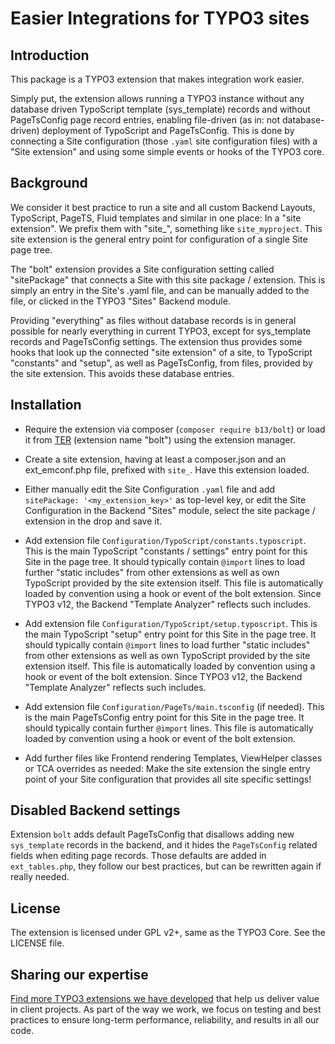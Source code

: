 # Easier Integrations for TYPO3 sites


## Introduction

This package is a TYPO3 extension that makes integration work easier.

Simply put, the extension allows running a TYPO3 instance without any
database driven TypoScript template (sys_template) records and without
PageTsConfig page record entries, enabling file-driven (as in: not database-driven)
deployment of TypoScript and PageTsConfig. This is done by connecting a Site configuration
(those `.yaml` site configuration files) with a "Site extension" and using some simple
events or hooks of the TYPO3 core.


## Background

We consider it best practice to run a site and all custom Backend Layouts, TypoScript, PageTS,
Fluid templates and similar in one place: In a "site extension". We prefix them with "site_", something
like `site_myproject`. This site extension is the general entry point for configuration of a
single Site page tree.

The "bolt" extension provides a Site configuration setting called "sitePackage" that connects a
Site with this site package / extension. This is simply an entry in the Site's .yaml
file, and can be manually added to the file, or clicked in the TYPO3 "Sites" Backend module.

Providing "everything" as files without database records is in general possible for nearly
everything in current TYPO3, except for sys_template records and PageTsConfig settings. The
extension thus provides some hooks that look up the connected "site extension" of a site,
to TypoScript "constants" and "setup", as well as PageTsConfig, from files, provided
by the site extension. This avoids these database entries.


## Installation

* Require the extension via composer (`composer require b13/bolt`) or load it from
[TER](https://extensions.typo3.org/extension/bolt/) (extension name "bolt") using the
extension manager.

* Create a site extension, having at least a composer.json and an ext_emconf.php file,
  prefixed with `site_`. Have this extension loaded.

* Either manually edit the Site Configuration `.yaml` file and add `sitePackage: '<my_extension_key>'`
  as top-level key, or edit the Site Configuration in the Backend "Sites" module, select
  the site package / extension in the drop and save it.

* Add extension file `Configuration/TypoScript/constants.typoscript`. This is the main
  TypoScript "constants / settings" entry point for this Site in the page tree. It should
  typically contain `@import` lines to load further "static includes" from other extensions
  as well as own TypoScript provided by the site extension itself. This file is automatically
  loaded by convention using a hook or event of the bolt extension. Since TYPO3 v12, the Backend
  "Template Analyzer" reflects such includes.

* Add extension file `Configuration/TypoScript/setup.typoscript`. This is the main TypoScript "setup"
  entry point for this Site in the page tree. It should typically contain `@import` lines to load further
  "static includes" from other extensions as well as own TypoScript provided by the site extension itself.
  This file is automatically loaded by convention using a hook or event of the bolt extension. Since
  TYPO3 v12, the Backend "Template Analyzer" reflects such includes.

* Add extension file `Configuration/PageTs/main.tsconfig` (if needed). This is the main PageTsConfig entry
  point for this Site in the page tree. It should typically contain further `@import` lines. This file is
  automatically loaded by convention using a hook or event of the bolt extension.

* Add further files like Frontend rendering Templates, ViewHelper classes or TCA overrides as needed: Make
  the site extension the single entry point of your Site configuration that provides all site specific
  settings!


## Disabled Backend settings

Extension `bolt` adds default PageTsConfig that disallows adding new `sys_template` records in the
backend, and it hides the `PageTsConfig` related fields when editing page records. Those defaults are
added  in `ext_tables.php`, they follow our best practices, but can be rewritten again if really needed.


## License

The extension is licensed under GPL v2+, same as the TYPO3 Core. See the LICENSE file.


## Sharing our expertise

[Find more TYPO3 extensions we have developed](https://b13.com/useful-typo3-extensions-from-b13-to-you) that help
us deliver value in client projects. As part of the way we work, we focus on testing and best practices to ensure
long-term performance, reliability, and results in all our code.
